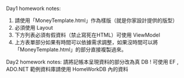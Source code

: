 Day1 homework notes:

1. 請使用「MoneyTemplate.html」作為樣版（就是你家設計提供的版型）
2. 必須使用 Layout
3. 下方列表必須有假資料（禁止寫死在HTML）可使用 ViewModel
4. 上方表單部分如果有時間可以依據需求調整，如果沒時間可以將「MoneyTemplate.html」的部分直接複製過來。

Day2 homework notes:
請將記帳本呈現資料的部分改為真 DB !
可使用 EF , ADO.NET
範例資料庫請使用 HomeWorkDB 內的資料
